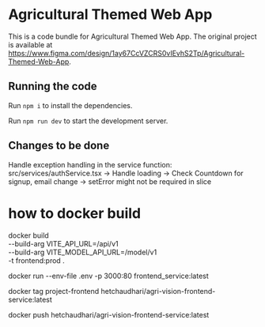 
  # Agricultural Themed Web App

  This is a code bundle for Agricultural Themed Web App. The original project is available at https://www.figma.com/design/1ay67CcVZCRS0vIEvhS2Tp/Agricultural-Themed-Web-App.

  ## Running the code

  Run `npm i` to install the dependencies.

  Run `npm run dev` to start the development server.
  

  ## Changes to be done
  Handle exception handling in the service function:
  src/services/authService.tsx
  -> Handle loading
  -> Check Countdown for signup, email change
  -> setError might not be required in slice
  # how to docker build
  docker build \
  --build-arg VITE_API_URL=/api/v1 \
  --build-arg VITE_MODEL_API_URL=/model/v1 \
  -t frontend:prod .

  docker run --env-file .env -p 3000:80 frontend_service:latest


  docker tag project-frontend hetchaudhari/agri-vision-frontend-service:latest

  docker push hetchaudhari/agri-vision-frontend-service:latest

